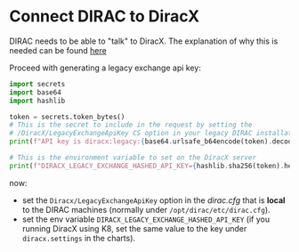 # Connect DIRAC to DiracX

DIRAC needs to be able to "talk" to DiracX. The explanation of why this is needed can be found [here](../../explanations/auth-with-diracx.md#dirac-diracx-communication)

Proceed with generating a legacy exchange api key:

```python
import secrets
import base64
import hashlib

token = secrets.token_bytes()
# This is the secret to include in the request by setting the
# /DiracX/LegacyExchangeApiKey CS option in your legacy DIRAC installation (in the local -- secluded -- dirac.cfg file)
print(f"API key is diracx:legacy:{base64.urlsafe_b64encode(token).decode()}")

# This is the environment variable to set on the DiracX server
print(f"DIRACX_LEGACY_EXCHANGE_HASHED_API_KEY={hashlib.sha256(token).hexdigest()}")
```

now:

- set the `Diracx/LegacyExchangeApiKey` option in the *dirac.cfg* that is **local** to the DIRAC machines (normally under `/opt/dirac/etc/dirac.cfg`).
- set the env variable `DIRACX_LEGACY_EXCHANGE_HASHED_API_KEY`
    (if you running DiracX using K8, set the same value to the key under `diracx.settings` in the charts).
